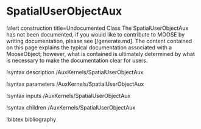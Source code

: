 <!-- MOOSE Documentation Stub: Remove this when content is added. -->

# SpatialUserObjectAux

!alert construction title=Undocumented Class
The SpatialUserObjectAux has not been documented, if you would like to contribute to MOOSE by
writing documentation, please see [/generate.md]. The content contained on this page explains
the typical documentation associated with a MooseObject; however, what is contained is ultimately
determined by what is necessary to make the documentation clear for users.

!syntax description /AuxKernels/SpatialUserObjectAux

!syntax parameters /AuxKernels/SpatialUserObjectAux

!syntax inputs /AuxKernels/SpatialUserObjectAux

!syntax children /AuxKernels/SpatialUserObjectAux

!bibtex bibliography
